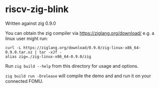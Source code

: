 # riscv-zig-blink

Written against zig 0.9.0

You can obtain the zig compiler via https://ziglang.org/download/
e.g. a linux user might run:
```
curl -L https://ziglang.org/download/0.9.0/zig-linux-x86_64-0.9.0.tar.xz | tar -xJf -
alias zig=./zig-linux-x86_64-0.9.0/zig
```

Run `zig build --help` from this directory for usage and options.

`zig build run -Drelease` will compile the demo and and run it on your connected FOMU.
